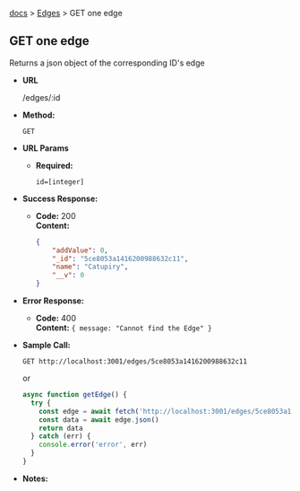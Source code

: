 [docs](../README.md) > [Edges](EDGES.md) > GET one edge

**GET one edge**
----
  Returns a json object of the corresponding ID's edge

* **URL**

  /edges/:id

* **Method:**
  
  `GET`
  
*  **URL Params**

   * **Required:**
 
        `id=[integer]`


* **Success Response:**

  * **Code:** 200 <br />
    **Content:** 
    ```json
    {
        "addValue": 0,
        "_id": "5ce8053a1416200988632c11",
        "name": "Catupiry",
        "__v": 0
    }
    ```
 
* **Error Response:**

  * **Code:** 400 <br />
    **Content:** `{ message: "Cannot find the Edge" }`

* **Sample Call:**

    `GET http://localhost:3001/edges/5ce8053a1416200988632c11`

  or
  
  ```javascript
  async function getEdge() {
    try {
      const edge = await fetch('http://localhost:3001/edges/5ce8053a1416200988632c11')
      const data = await edge.json()
      return data
    } catch (err) {
      console.error('error', err)
    }
  }
  ```

* **Notes:**
